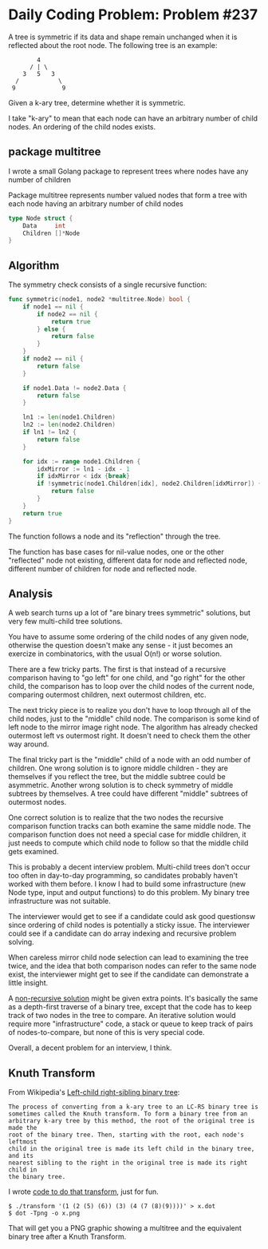 # Daily Coding Problem: Problem #237


A tree is symmetric if its data and shape remain unchanged when it is
reflected about the root node. The following tree is an example:

```
        4
      / | \
    3   5   3
  /           \
 9             9
```

Given a k-ary tree, determine whether it is symmetric.

I take "k-ary" to mean that each node can have an arbitrary
number of child nodes.
An ordering of the child nodes exists.

## package multitree

I wrote a small Golang package to represent trees where nodes
have any number of children

Package multitree represents number valued nodes that form a tree
with each node having an arbitrary number of child nodes

```go
type Node struct {
	Data     int
	Children []*Node
}
```

## Algorithm

The symmetry check consists of a single recursive function:

```go
func symmetric(node1, node2 *multitree.Node) bool {
	if node1 == nil {
		if node2 == nil {
			return true
		} else {
			return false
		}
	}
	if node2 == nil {
		return false
	}

	if node1.Data != node2.Data {
		return false
	}

	ln1 := len(node1.Children)
	ln2 := len(node2.Children)
	if ln1 != ln2 {
		return false
	}

	for idx := range node1.Children {
		idxMirror := ln1 - idx - 1
		if idxMirror < idx {break}
		if !symmetric(node1.Children[idx], node2.Children[idxMirror]) {
			return false
		}
	}
	return true
}
```

The function follows a node and its "reflection" through the tree.

The function has base cases for nil-value nodes,
one or the other "reflected" node not existing,
different data for node and reflected node,
different number of children for node and reflected node.

## Analysis

A web search turns up a lot of "are binary trees symmetric" solutions,
but very few multi-child tree solutions.

You have to assume some ordering of the child nodes of any given node,
otherwise the question doesn't make any sense -
it just becomes an exercize in combinatorics,
with the usual O(n!) or worse solution.

There are a few tricky parts.
The first is that instead of a recursive comparison having to
"go left" for one child, and "go right" for the other child,
the comparison has to loop over the child nodes of the current node,
comparing outermost children, next outermost children, etc.

The next tricky piece is to realize you don't have to loop through all of the child nodes,
just to the "middle" child node.
The comparison is some kind of left node to the mirror image right node.
The algorithm has already checked outermost left vs outermost right.
It doesn't need to check them the other way around.

The final tricky part is the "middle" child of a node with an odd number of children.
One wrong solution is to ignore middle children -
they are themselves if you reflect the tree,
but the middle subtree could be asymmetric.
Another wrong solution is to check symmetry of middle subtrees by themselves.
A tree could have different "middle" subtrees of outermost nodes.

One correct solution is to realize that the two nodes the recursive comparison
function tracks can both examine the same middle node.
The comparison function does not need a special case for middle children,
it just needs to compute which child node to follow so that the middle
child gets examined.

This is probably a decent interview problem.
Multi-child trees don't occur too often in day-to-day programming,
so candidates probably haven't worked with them before.
I know I had to build some infrastructure
(new Node type, input and output functions)
to do this problem.
My binary tree infrastructure was not suitable.

The interviewer would get to see if a candidate could ask good questionsw
since ordering of child nodes is potentially a sticky issue.
The interviewer could see if a candidate can do array indexing and recursive problem solving.

When careless mirror child node selection can lead to examining the tree twice,
and the idea that both comparison nodes can refer to the same node exist,
the interviewer might get to see if the candidate can demonstrate a little insight.

A [non-recursive solution](sym_iterative.go) might be given extra points.
It's basically the same as a depth-first traverse of a binary tree,
except that the code has to keep track of two nodes in the tree to compare.
An iterative solution would require more "infrastructure" code,
a stack or queue to keep track of pairs of nodes-to-compare,
but none of this is very special code.

Overall, a decent problem for an interview, I think.

## Knuth Transform

From Wikipedia's [Left-child right-sibling binary tree](https://en.wikipedia.org/wiki/Left-child_right-sibling_binary_tree):

```
The process of converting from a k-ary tree to an LC-RS binary tree is
sometimes called the Knuth transform. To form a binary tree from an
arbitrary k-ary tree by this method, the root of the original tree is made the
root of the binary tree. Then, starting with the root, each node's leftmost
child in the original tree is made its left child in the binary tree, and its
nearest sibling to the right in the original tree is made its right child in
the binary tree.
```

I wrote [code to do that transform](transform.go), just for fun.

```
$ ./transform '(1 (2 (5) (6)) (3) (4 (7 (8)(9))))' > x.dot
$ dot -Tpng -o x.png
```

That will get you a PNG graphic showing a multitree and the equivalent binary
tree after a Knuth Transform.
